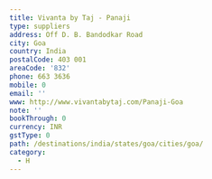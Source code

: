 ```yaml
---
title: Vivanta by Taj - Panaji
type: suppliers
address: Off D. B. Bandodkar Road
city: Goa
country: India
postalCode: 403 001
areaCode: '832'
phone: 663 3636
mobile: 0
email: ''
www: http://www.vivantabytaj.com/Panaji-Goa
note: ''
bookThrough: 0
currency: INR
gstType: 0
path: /destinations/india/states/goa/cities/goa/
category:
  - H
---
```


